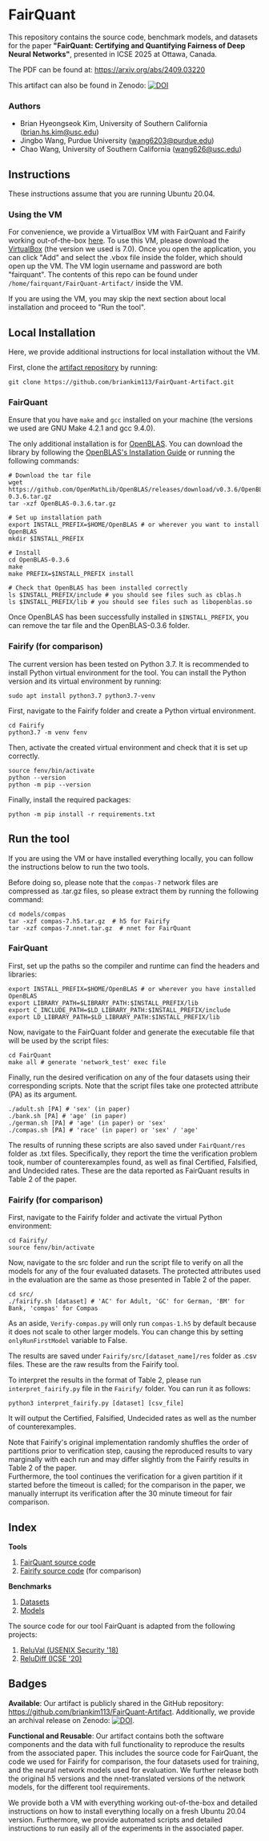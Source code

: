 # FairQuant

This repository contains the source code, benchmark models, and datasets for the paper
**"FairQuant: Certifying and Quantifying Fairness of Deep Neural Networks"**, presented in ICSE 2025 at Ottawa, Canada.

The PDF can be found at: https://arxiv.org/abs/2409.03220

This artifact can also be found in Zenodo: [![DOI](https://zenodo.org/badge/DOI/10.5281/zenodo.14890262.svg)](https://doi.org/10.5281/zenodo.14890262)




### Authors
* Brian Hyeongseok Kim, University of Southern California (brian.hs.kim@usc.edu)
* Jingbo Wang, Purdue University (wang6203@purdue.edu)
* Chao Wang, University of Southern California (wang626@usc.edu)


## Instructions
These instructions assume that you are running Ubuntu 20.04.

### Using the VM
For convenience, we provide a VirtualBox VM with FairQuant and Fairify working out-of-the-box [here](https://drive.google.com/file/d/1tmTgk5DYLvVjayTvDOyDlGNj9mntyE3a/view?usp=drive_link).
To use this VM, please download the [VirtualBox](https://www.virtualbox.org/) (the version we used is 7.0).
Once you open the application, you can click "Add" and select the .vbox file inside the folder, which should open up the VM. The VM login username and password are both "fairquant".
The contents of this repo can be found under `/home/fairquant/FairQuant-Artifact/` inside the VM.

If you are using the VM, you may skip the next section about local installation and proceed to "Run the tool".



## Local Installation

Here, we provide additional instructions for local installation without the VM.

First, clone the [artifact repository](https://github.com/briankim113/FairQuant-Artifact) by running:
```
git clone https://github.com/briankim113/FairQuant-Artifact.git
```

### FairQuant

Ensure that you have `make` and `gcc` installed on your machine (the versions we used are GNU Make 4.2.1 and gcc 9.4.0).

The only additional installation is for [OpenBLAS](http://www.openblas.net).
You can download the library by following the [OpenBLAS's Installation Guide](https://github.com/OpenMathLib/OpenBLAS/wiki/Installation-Guide) or running the following commands:

```shell
# Download the tar file
wget https://github.com/OpenMathLib/OpenBLAS/releases/download/v0.3.6/OpenBLAS-0.3.6.tar.gz
tar -xzf OpenBLAS-0.3.6.tar.gz

# Set up installation path
export INSTALL_PREFIX=$HOME/OpenBLAS # or wherever you want to install OpenBLAS
mkdir $INSTALL_PREFIX

# Install
cd OpenBLAS-0.3.6
make
make PREFIX=$INSTALL_PREFIX install

# Check that OpenBLAS has been installed correctly
ls $INSTALL_PREFIX/include # you should see files such as cblas.h
ls $INSTALL_PREFIX/lib # you should see files such as libopenblas.so
```

Once OpenBLAS has been successfully installed in `$INSTALL_PREFIX`, you can remove the tar file and the OpenBLAS-0.3.6 folder.


### Fairify (for comparison)

The current version has been tested on Python 3.7.
It is recommended to install Python virtual environment for the tool.
You can install the Python version and its virtual environment by running:
```shell
sudo apt install python3.7 python3.7-venv
```

First, navigate to the Fairify folder and create a Python virtual environment.

```shell
cd Fairify
python3.7 -m venv fenv
```

Then, activate the created virtual environment and check that it is set up correctly.

```shell
source fenv/bin/activate
python --version
python -m pip --version
```

Finally, install the required packages:

```shell
python -m pip install -r requirements.txt
```


## Run the tool
If you are using the VM or have installed everything locally, you can follow the instructions below to run the two tools.

Before doing so, please note that the `compas-7` network files are compressed as .tar.gz files, so please extract them by running the following command:
```shell
cd models/compas
tar -xzf compas-7.h5.tar.gz  # h5 for Fairify
tar -xzf compas-7.nnet.tar.gz  # nnet for FairQuant 
```


### FairQuant
First, set up the paths so the compiler and runtime can find the headers and libraries:

```shell
export INSTALL_PREFIX=$HOME/OpenBLAS # or wherever you have installed OpenBLAS
export LIBRARY_PATH=$LIBRARY_PATH:$INSTALL_PREFIX/lib
export C_INCLUDE_PATH=$LD_LIBRARY_PATH:$INSTALL_PREFIX/include
export LD_LIBRARY_PATH=$LD_LIBRARY_PATH:$INSTALL_PREFIX/lib
```

Now, navigate to the FairQuant folder and generate the executable file that will be used by the script files:

```shell
cd FairQuant
make all # generate 'network_test' exec file
```

Finally, run the desired verification on any of the four datasets using their corresponding scripts. Note that the script files take one protected attribute (PA) as its argument.
```shell
./adult.sh [PA] # 'sex' (in paper)
./bank.sh [PA] # 'age' (in paper)
./german.sh [PA] # 'age' (in paper) or 'sex'
./compas.sh [PA] # 'race' (in paper) or 'sex' / 'age'
```
The results of running these scripts are also saved under `FairQuant/res` folder as .txt files.
Specifically, they report the time the verification problem took, number of counterexamples found, as well as final Certified, Falsified, and Undecided rates.
These are the data reported as FairQuant results in Table 2 of the paper.


### Fairify (for comparison)
First, navigate to the Fairify folder and activate the virtual Python environment: 
```shell
cd Fairify/
source fenv/bin/activate
```

Now, navigate to the src folder and run the script file to verify on all the models for any of the four evaluated datasets. The protected attributes used in the evaluation are the same as those presented in Table 2 of the paper.
```shell
cd src/
./fairify.sh [dataset] # 'AC' for Adult, 'GC' for German, 'BM' for Bank, 'compas' for Compas
```

As an aside, `Verify-compas.py` will only run `compas-1.h5` by default because it does not scale to other larger models. You can change this by setting `onlyRunFirstModel` variable to False.

The results are saved under `Fairify/src/[dataset_name]/res` folder as .csv files.
These are the raw results from the Fairify tool.

To interpret the results in the format of Table 2, please run `interpret_fairify.py` file in the `Fairify/` folder.
You can run it as follows: 
```shell
python3 interpret_fairify.py [dataset] [csv_file]
```
It will output the Certified, Falsified, Undecided rates as well as the number of counterexamples.

Note that Fairify's original implementation randomly shuffles the order of partitions prior to verification step, causing the reproduced results to vary marginally with each run and may differ slightly from the Fairify results in Table 2 of the paper.  
Furthermore, the tool continues the verification for a given partition if it started before the timeout is called; for the comparison in the paper, we manually interrupt its verification after the 30 minute timeout for fair comparison.


## Index

**Tools**
1. [FairQuant source code](./FairQuant/)
2. [Fairify source code](./Fairify/) (for comparison)

**Benchmarks**
1. [Datasets](./data)
2. [Models](./models)

The source code for our tool FairQuant is adapted from the following projects:
1. [ReluVal (USENIX Security '18)](https://github.com/tcwangshiqi-columbia/ReluVal)
2. [ReluDiff (ICSE '20)](https://github.com/pauls658/ReluDiff-ICSE2020-Artifact)



## Badges

**Available**:
Our artifact is publicly shared in the GitHub repository: https://github.com/briankim113/FairQuant-Artifact. 
Additionally, we provide an archival release on Zenodo: [![DOI](https://zenodo.org/badge/DOI/10.5281/zenodo.14890262.svg)](https://doi.org/10.5281/zenodo.14890262).

**Functional and Reusable**:
Our artifact contains both the software components and the data with full functionality to reproduce the results from the associated paper. This includes the source code for FairQuant, the code we used for Fairify for comparison, the four datasets used for training, and the neural network models used for evaluation. We further release both the original h5 versions and the nnet-translated versions of the network models, for the different tool requirements.

We provide both a VM with everything working out-of-the-box and detailed instructions on how to install everything locally on a fresh Ubuntu 20.04 version.
Furthermore, we provide automated scripts and detailed instructions to run easily all of the experiments in the associated paper.
